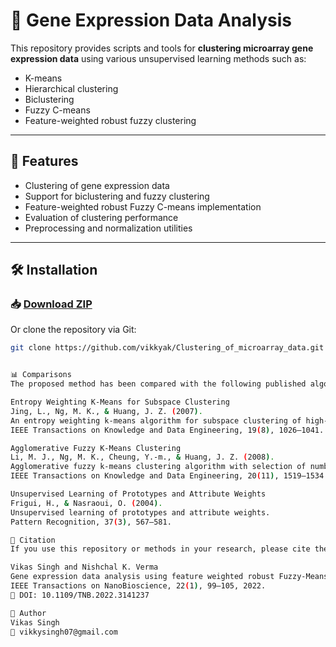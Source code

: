 
# 🔬 Gene Expression Data Analysis

This repository provides scripts and tools for **clustering microarray gene expression data** using various unsupervised learning methods such as:

- K-means
- Hierarchical clustering
- Biclustering
- Fuzzy C-means
- Feature-weighted robust fuzzy clustering

---

## 🧬 Features

- Clustering of gene expression data
- Support for biclustering and fuzzy clustering
- Feature-weighted robust Fuzzy C-means implementation
- Evaluation of clustering performance
- Preprocessing and normalization utilities

---

## 🛠️ Installation

### 📥 [Download ZIP](https://github.com/vikkyak/Clustering_of_microarray_data/archive/refs/heads/main.zip)

Or clone the repository via Git:

```bash
git clone https://github.com/vikkyak/Clustering_of_microarray_data.git


📊 Comparisons
The proposed method has been compared with the following published algorithms:

Entropy Weighting K-Means for Subspace Clustering
Jing, L., Ng, M. K., & Huang, J. Z. (2007).
An entropy weighting k-means algorithm for subspace clustering of high-dimensional sparse data.
IEEE Transactions on Knowledge and Data Engineering, 19(8), 1026–1041.

Agglomerative Fuzzy K-Means Clustering
Li, M. J., Ng, M. K., Cheung, Y.-m., & Huang, J. Z. (2008).
Agglomerative fuzzy k-means clustering algorithm with selection of number of clusters.
IEEE Transactions on Knowledge and Data Engineering, 20(11), 1519–1534.

Unsupervised Learning of Prototypes and Attribute Weights
Frigui, H., & Nasraoui, O. (2004).
Unsupervised learning of prototypes and attribute weights.
Pattern Recognition, 37(3), 567–581.

📖 Citation
If you use this repository or methods in your research, please cite the following paper:

Vikas Singh and Nishchal K. Verma
Gene expression data analysis using feature weighted robust Fuzzy-Means clustering.
IEEE Transactions on NanoBioscience, 22(1), 99–105, 2022.
📄 DOI: 10.1109/TNB.2022.3141237

👤 Author
Vikas Singh
📧 vikkysingh07@gmail.com
